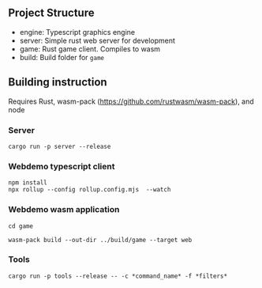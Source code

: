 ## Project Structure

* engine: Typescript graphics engine
* server: Simple rust web server for development
* game: Rust game client. Compiles to wasm
* build: Build folder for `game`

## Building instruction

Requires Rust, wasm-pack (https://github.com/rustwasm/wasm-pack), and node

### Server

```
cargo run -p server --release
```

### Webdemo typescript client

```
npm install
npx rollup --config rollup.config.mjs  --watch
```

### Webdemo wasm application

```
cd game

wasm-pack build --out-dir ../build/game --target web
```

### Tools
```
cargo run -p tools --release -- -c *command_name* -f *filters*
```

